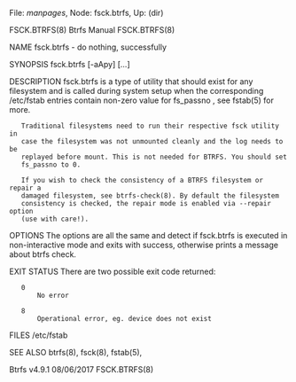 File: *manpages*,  Node: fsck.btrfs,  Up: (dir)

FSCK.BTRFS(8)                    Btrfs Manual                    FSCK.BTRFS(8)



NAME
       fsck.btrfs - do nothing, successfully

SYNOPSIS
       fsck.btrfs [-aApy] [<device>...]

DESCRIPTION
       fsck.btrfs is a type of utility that should exist for any filesystem
       and is called during system setup when the corresponding /etc/fstab
       entries contain non-zero value for fs_passno , see fstab(5) for more.

       Traditional filesystems need to run their respective fsck utility in
       case the filesystem was not unmounted cleanly and the log needs to be
       replayed before mount. This is not needed for BTRFS. You should set
       fs_passno to 0.

       If you wish to check the consistency of a BTRFS filesystem or repair a
       damaged filesystem, see btrfs-check(8). By default the filesystem
       consistency is checked, the repair mode is enabled via --repair option
       (use with care!).

OPTIONS
       The options are all the same and detect if fsck.btrfs is executed in
       non-interactive mode and exits with success, otherwise prints a message
       about btrfs check.

EXIT STATUS
       There are two possible exit code returned:

       0
           No error

       8
           Operational error, eg. device does not exist

FILES
       /etc/fstab

SEE ALSO
       btrfs(8), fsck(8), fstab(5),



Btrfs v4.9.1                      08/06/2017                     FSCK.BTRFS(8)
